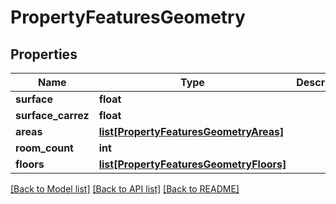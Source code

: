 # PropertyFeaturesGeometry

## Properties
Name | Type | Description | Notes
------------ | ------------- | ------------- | -------------
**surface** | **float** |  | [optional] 
**surface_carrez** | **float** |  | [optional] 
**areas** | [**list[PropertyFeaturesGeometryAreas]**](PropertyFeaturesGeometryAreas.md) |  | [optional] 
**room_count** | **int** |  | [optional] 
**floors** | [**list[PropertyFeaturesGeometryFloors]**](PropertyFeaturesGeometryFloors.md) |  | [optional] 

[[Back to Model list]](../README.md#documentation-for-models) [[Back to API list]](../README.md#documentation-for-api-endpoints) [[Back to README]](../README.md)


